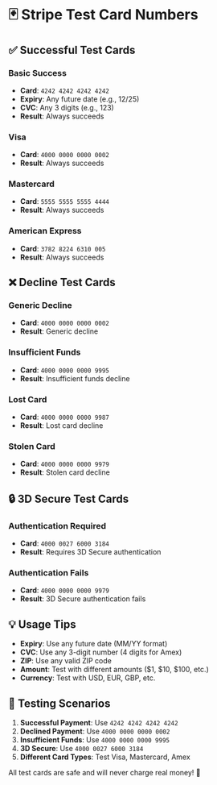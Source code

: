 # 🃏 Stripe Test Card Numbers

## ✅ Successful Test Cards

### **Basic Success**
- **Card**: `4242 4242 4242 4242`
- **Expiry**: Any future date (e.g., 12/25)
- **CVC**: Any 3 digits (e.g., 123)
- **Result**: Always succeeds

### **Visa**
- **Card**: `4000 0000 0000 0002`
- **Result**: Always succeeds

### **Mastercard**
- **Card**: `5555 5555 5555 4444`
- **Result**: Always succeeds

### **American Express**
- **Card**: `3782 8224 6310 005`
- **Result**: Always succeeds

## ❌ Decline Test Cards

### **Generic Decline**
- **Card**: `4000 0000 0000 0002`
- **Result**: Generic decline

### **Insufficient Funds**
- **Card**: `4000 0000 0000 9995`
- **Result**: Insufficient funds decline

### **Lost Card**
- **Card**: `4000 0000 0000 9987`
- **Result**: Lost card decline

### **Stolen Card**
- **Card**: `4000 0000 0000 9979`
- **Result**: Stolen card decline

## 🔒 3D Secure Test Cards

### **Authentication Required**
- **Card**: `4000 0027 6000 3184`
- **Result**: Requires 3D Secure authentication

### **Authentication Fails**
- **Card**: `4000 0000 0000 9979`
- **Result**: 3D Secure authentication fails

## 💡 Usage Tips

- **Expiry**: Use any future date (MM/YY format)
- **CVC**: Use any 3-digit number (4 digits for Amex)
- **ZIP**: Use any valid ZIP code
- **Amount**: Test with different amounts ($1, $10, $100, etc.)
- **Currency**: Test with USD, EUR, GBP, etc.

## 🧪 Testing Scenarios

1. **Successful Payment**: Use `4242 4242 4242 4242`
2. **Declined Payment**: Use `4000 0000 0000 0002`
3. **Insufficient Funds**: Use `4000 0000 0000 9995`
4. **3D Secure**: Use `4000 0027 6000 3184`
5. **Different Card Types**: Test Visa, Mastercard, Amex

All test cards are safe and will never charge real money! 💸
